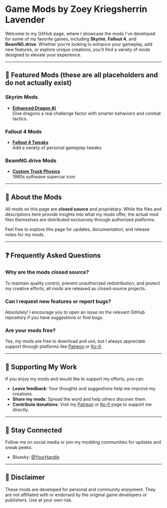 # Game Mods by Zoey Kriegsherrin Lavender  

Welcome to my GitHub page, where I showcase the mods I've developed for some of my favorite games, including **Skyrim**, **Fallout 4**, and **BeamNG.drive**. Whether you're looking to enhance your gameplay, add new features, or explore unique creations, you'll find a variety of mods designed to elevate your experience.

---

## 🔗 Featured Mods (these are all placeholders and do not actually exist)  

### Skyrim Mods  
- **[Enhanced Dragon AI](https://github.com/FoxxxyLady2293/skyrim-dragon-ai)**  
  Give dragons a real challenge factor with smarter behaviors and combat tactics.  

### Fallout 4 Mods  
- **[Fallout 4 Tweaks](https://github.com/ZoeyKL/game-mods/releases/tag/fallout4tweaks)**  
  Add a variety of personal gameplay tweaks  

### BeamNG.drive Mods  
- **[Custom Truck Physics](https://github.com/ZoeyKL/game-mods/releases/tag/factor2)**  
  1980s sythwave supercar icon  

---

## 📖 About the Mods  

All mods on this page are **closed source** and proprietary. While the files and descriptions here provide insights into what my mods offer, the actual mod files themselves are distributed exclusively through authorized platforms.  

Feel free to explore this page for updates, documentation, and release notes for my mods.  

---

## ❓ Frequently Asked Questions  

### Why are the mods closed source?  
To maintain quality control, prevent unauthorized redistribution, and protect my creative efforts, all mods are released as closed-source projects.  

### Can I request new features or report bugs?  
Absolutely! I encourage you to open an issue on the relevant GitHub repository if you have suggestions or find bugs.  

### Are your mods free?  
Yes, my mods are free to download and use, but I always appreciate support through platforms like [Patreon](https://patreon.com/) or [Ko-fi](https://ko-fi.com/).  

---

## 🤝 Supporting My Work  

If you enjoy my mods and would like to support my efforts, you can:  
- **Leave feedback**: Your thoughts and suggestions help me improve my creations.  
- **Share my mods**: Spread the word and help others discover them.  
- **Contribute donations**: Visit my [Patreon](https://patreon.com/) or [Ko-fi](https://ko-fi.com/) page to support me directly.  

---

## 📢 Stay Connected  

Follow me on social media or join my modding communities for updates and sneak peeks:  
- Bluesky: [@YourHandle]([https://twitter.com/yourhandle](https://bsky.app/profile/zoeykl.bsky.social))   

---

## 🚧 Disclaimer  

These mods are developed for personal and community enjoyment. They are not affiliated with or endorsed by the original game developers or publishers. Use at your own risk.  
